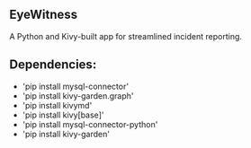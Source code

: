 ## EyeWitness

A Python and Kivy-built app for streamlined incident reporting. 

## Dependencies:
- 'pip install mysql-connector'
- 'pip install kivy-garden.graph'
- 'pip install kivymd'
- 'pip install kivy[base]'
- 'pip install mysql-connector-python'
- 'pip install kivy-garden'
